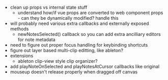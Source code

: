 - clean up props vs internal state stuff
  - understand how/if vue props are converted to web component props - can they be dynamically modified? handle this
- will probably need various extra callbacks and externally exposed methods
  - newNotesSelected() callback so you can add extra ancilliary editors for note metadata 
- need to figure out proper focus handling for keybinding shortcuts
- figure out layer based multi-clip editting, like ableton?
- extensions 
  - ableton clip-view style clip organizer?
- add playNoteOnSelected and playNotesAtCursor callbacks like original
- mouseup doesn't release properly when dragged off canvas